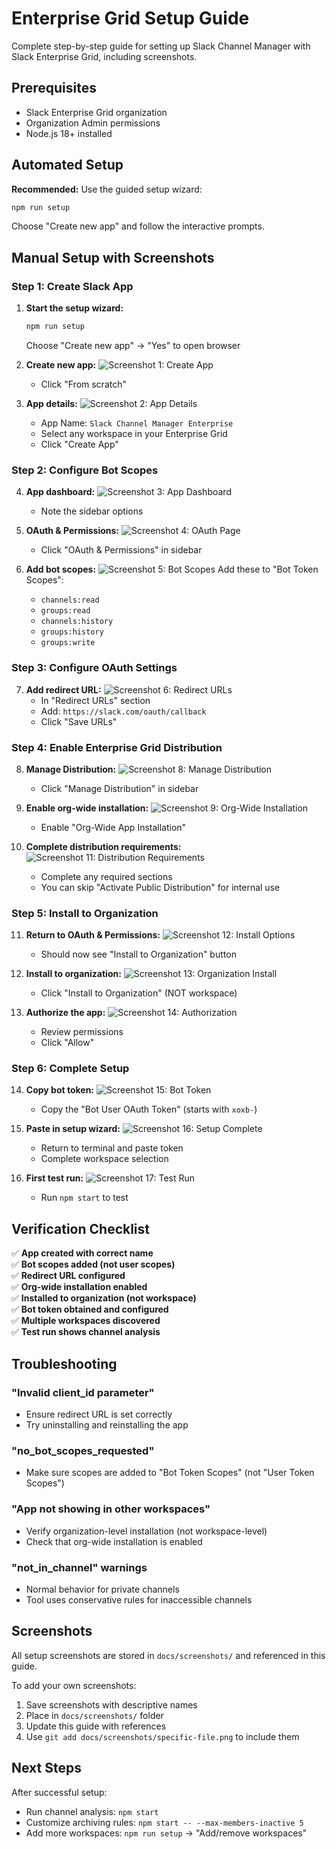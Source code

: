 # Enterprise Grid Setup Guide

Complete step-by-step guide for setting up Slack Channel Manager with Slack Enterprise Grid, including screenshots.

## Prerequisites

- Slack Enterprise Grid organization
- Organization Admin permissions
- Node.js 18+ installed

## Automated Setup

**Recommended:** Use the guided setup wizard:

```bash
npm run setup
```

Choose "Create new app" and follow the interactive prompts.

## Manual Setup with Screenshots

### Step 1: Create Slack App

1. **Start the setup wizard:**
   ```bash
   npm run setup
   ```
   Choose "Create new app" → "Yes" to open browser

2. **Create new app:**
   ![Screenshot 1: Create App](screenshots/01-create-app.png)
   - Click "From scratch"

3. **App details:**
   ![Screenshot 2: App Details](screenshots/02-app-details.png)
   - App Name: `Slack Channel Manager Enterprise`
   - Select any workspace in your Enterprise Grid
   - Click "Create App"

### Step 2: Configure Bot Scopes

4. **App dashboard:**
   ![Screenshot 3: App Dashboard](screenshots/03-app-dashboard.png)
   - Note the sidebar options

5. **OAuth & Permissions:**
   ![Screenshot 4: OAuth Page](screenshots/04-oauth-permissions.png)
   - Click "OAuth & Permissions" in sidebar

6. **Add bot scopes:**
   ![Screenshot 5: Bot Scopes](screenshots/05-bot-scopes.png)
   Add these to "Bot Token Scopes":
   - `channels:read`
   - `groups:read`
   - `channels:history`
   - `groups:history`
   - `groups:write`

### Step 3: Configure OAuth Settings

7. **Add redirect URL:**
   ![Screenshot 6: Redirect URLs](screenshots/06-redirect-urls.png)
   - In "Redirect URLs" section
   - Add: `https://slack.com/oauth/callback`
   - Click "Save URLs"

### Step 4: Enable Enterprise Grid Distribution

8. **Manage Distribution:**
   ![Screenshot 8: Manage Distribution](screenshots/08-distribution.png)
   - Click "Manage Distribution" in sidebar

9. **Enable org-wide installation:**
   ![Screenshot 9: Org-Wide Installation](screenshots/09-org-wide.png)
   - Enable "Org-Wide App Installation"

10. **Complete distribution requirements:**
    ![Screenshot 11: Distribution Requirements](screenshots/11-distribution-requirements.png)
    - Complete any required sections
    - You can skip "Activate Public Distribution" for internal use

### Step 5: Install to Organization

11. **Return to OAuth & Permissions:**
    ![Screenshot 12: Install Options](screenshots/12-install-options.png)
    - Should now see "Install to Organization" button

12. **Install to organization:**
    ![Screenshot 13: Organization Install](screenshots/13-org-install.png)
    - Click "Install to Organization" (NOT workspace)

13. **Authorize the app:**
    ![Screenshot 14: Authorization](screenshots/14-authorization.png)
    - Review permissions
    - Click "Allow"

### Step 6: Complete Setup

14. **Copy bot token:**
    ![Screenshot 15: Bot Token](screenshots/15-bot-token.png)
    - Copy the "Bot User OAuth Token" (starts with `xoxb-`)

15. **Paste in setup wizard:**
    ![Screenshot 16: Setup Complete](screenshots/16-setup-complete.png)
    - Return to terminal and paste token
    - Complete workspace selection

16. **First test run:**
    ![Screenshot 17: Test Run](screenshots/17-test-run.png)
    - Run `npm start` to test

## Verification Checklist

✅ **App created with correct name**  
✅ **Bot scopes added (not user scopes)**  
✅ **Redirect URL configured**  
✅ **Org-wide installation enabled**  
✅ **Installed to organization (not workspace)**  
✅ **Bot token obtained and configured**  
✅ **Multiple workspaces discovered**  
✅ **Test run shows channel analysis**  

## Troubleshooting

### "Invalid client_id parameter"
- Ensure redirect URL is set correctly
- Try uninstalling and reinstalling the app

### "no_bot_scopes_requested"
- Make sure scopes are added to "Bot Token Scopes" (not "User Token Scopes")

### "App not showing in other workspaces"
- Verify organization-level installation (not workspace-level)
- Check that org-wide installation is enabled

### "not_in_channel" warnings
- Normal behavior for private channels
- Tool uses conservative rules for inaccessible channels

## Screenshots

All setup screenshots are stored in `docs/screenshots/` and referenced in this guide.

To add your own screenshots:
1. Save screenshots with descriptive names
2. Place in `docs/screenshots/` folder  
3. Update this guide with references
4. Use `git add docs/screenshots/specific-file.png` to include them

## Next Steps

After successful setup:
- Run channel analysis: `npm start`
- Customize archiving rules: `npm start -- --max-members-inactive 5`
- Add more workspaces: `npm run setup` → "Add/remove workspaces"